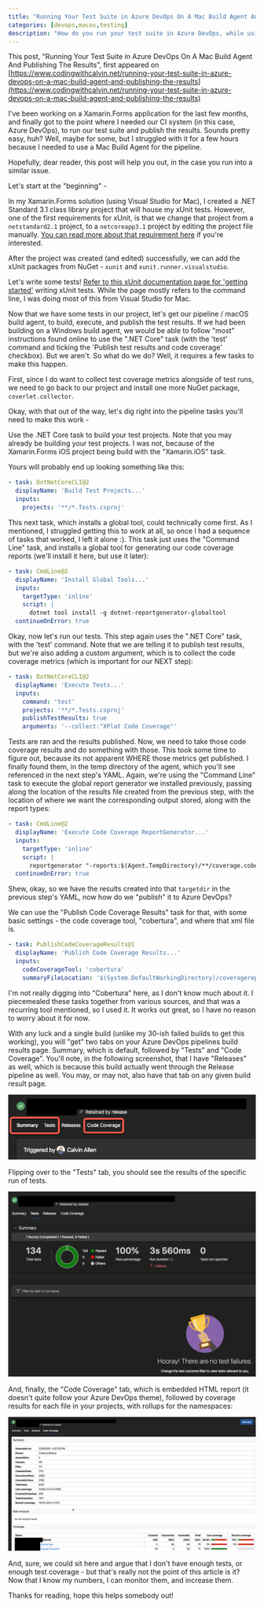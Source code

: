 ```yaml
---
title: "Running Your Test Suite in Azure DevOps On A Mac Build Agent And Publishing The Results"
categories: [devops,macos,testing]
description: "How do you run your test suite in Azure DevOps, while using a Mac build agent, and then publish the results?  Read on to find out!"
---
```


This post, "Running Your Test Suite in Azure DevOps On A Mac Build Agent And Publishing The Results", first appeared on [https://www.codingwithcalvin.net/running-your-test-suite-in-azure-devops-on-a-mac-build-agent-and-publishing-the-results](https://www.codingwithcalvin.net/running-your-test-suite-in-azure-devops-on-a-mac-build-agent-and-publishing-the-results)

I've been working on a Xamarin.Forms application for the last few months, and finally got to the point where I needed our CI system (in this case, Azure DevOps), to run our test suite and publish the results.  Sounds pretty easy, huh?  Well, maybe for some, but I struggled with it for a few hours because I needed to use a Mac Build Agent for the pipeline.

Hopefully, dear reader, this post will help you out, in the case you run into a similar issue.

Let's start at the "beginning" - 

In my Xamarin.Forms solution (using Visual Studio for Mac), I created a .NET Standard 3.1 class library project that will house my xUnit tests.  However, one of the first requirements for xUnit, is that we change that project from a `netstandard2.1` project, to a `netcoreapp3.1` project by editing the project file manually. [You can read more about that requirement here](https://xunit.net/docs/getting-started/netcore/cmdline) if you're interested.

After the project was created (and edited) successfully, we can add the xUnit packages from NuGet - `xunit` and `xunit.runner.visualstudio`.

Let's write some tests!  [Refer to this xUnit documentation page for 'getting started'](https://xunit.net/docs/getting-started/netcore/cmdline) writing xUnit tests.  While the page mostly refers to the command line, I was doing most of this from Visual Studio for Mac.

Now that we have some tests in our project, let's get our pipeline / macOS build agent, to build, execute, and publish the test results.  If we had been building on a Windows build agent, we would be able to follow "most" instructions found online to use the ".NET Core" task (with the 'test' command and ticking the 'Publish test results and code coverage' checkbox).  But we aren't.  So what do we do?  Well, it requires a few tasks to make this happen.

First, since I do want to collect test coverage metrics alongside of test runs, we need to go back to our project and install one more NuGet package, `coverlet.collector`.

Okay, with that out of the way, let's dig right into the pipeline tasks you'll need to make this work -

Use the .NET Core task to build your test projects.  Note that you may already be building your test projects.  I was not, because of the Xamarin.Forms iOS project being build with the "Xamarin.iOS" task.

Yours will probably end up looking something like this:

```yaml
- task: DotNetCoreCLI@2
  displayName: 'Build Test Projects...'
  inputs:
    projects: '**/*.Tests.csproj'
```

This next task, which installs a global tool, could technically come first.  As I mentioned, I struggled getting this to work at all, so once I had a sequence of tasks that worked, I left it alone :).  This task just uses the "Command Line" task, and installs a global tool for generating our code coverage reports (we'll install it here, but use it later):

```yaml
- task: CmdLine@2
  displayName: 'Install Global Tools...'
  inputs:
    targetType: 'inline'
    script: |
      dotnet tool install -g dotnet-reportgenerator-globaltool
  continueOnError: true
```

Okay, now let's run our tests.  This step again uses the ".NET Core" task, with the 'test' command.  Note that we are telling it to publish test results, but we're also adding a custom argument, which is to collect the code coverage metrics (which is important for our NEXT step):

```yaml
- task: DotNetCoreCLI@2
  displayName: 'Execute Tests...'
  inputs:
    command: 'test'
    projects: '**/*.Tests.csproj'
    publishTestResults: true
    arguments: '--collect:"XPlat Code Coverage"'
```

Tests are ran and the results published.  Now, we need to take those code coverage results and do something with those.  This took some time to figure out, because its not apparent WHERE those metrics get published.  I finally found them, in the temp directory of the agent, which you'll see referenced in the next step's YAML.  Again, we're using the "Command Line" task to execute the global report generator we installed previously, passing along the location of the results file created from the previous step, with the location of where we want the corresponding output stored, along with the report types:

```yaml
- task: CmdLine@2
  displayName: 'Execute Code Coverage ReportGenerator...'
  inputs:
    targetType: 'inline'
    script: |
      reportgenerator "-reports:$(Agent.TempDirectory)/**/coverage.cobertura.xml" "-targetdir:$(System.DefaultWorkingDirectory)/coveragereport" "-reporttypes:HtmlInline_AzurePipelines_Dark;Cobertura;Badges"
  continueOnError: true
```

Shew, okay, so we have the results created into that `targetdir` in the previous step's YAML, now how do we "publish" it to Azure DevOps?

We can use the "Publish Code Coverage Results" task for that, with some basic settings - the code coverage tool, "cobertura", and where that xml file is.  

```yaml
- task: PublishCodeCoverageResults@1
  displayName: 'Publish Code Coverage Results...'
  inputs:
    codeCoverageTool: 'cobertura'
    summaryFileLocation: '$(System.DefaultWorkingDirectory)/coveragereport/Cobertura.xml'
```

I'm not really digging into "Cobertura" here, as I don't know much about it. I piecemealed these tasks together from various sources, and that was a recurring tool mentioned, so I used it.  It works out great, so I have no reason to worry about it for now.

With any luck and a single build (unlike my 30-ish failed builds to get this working), you will "get" two tabs on your Azure DevOps pipelines build results page.  Summary, which is default, followed by "Tests" and "Code Coverage".  You'll note, in the following screenshot, that I have "Releases" as well, which is because this build actually went through the Release pipeline as well.  You may, or may not, also have that tab on any given build result page.

![Build Results Page and Tabs](./build-results-tabs.png)

Flipping over to the "Tests" tab, you should see the results of the specific run of tests.

![Test Results](./test-results.png)

And, finally, the "Code Coverage" tab, which is embedded HTML report (it doesn't quite follow your Azure DevOps theme), followed by coverage results for each file in your projects, with rollups for the namespaces:

![Code Coverage Results](./code-coverage-results.png)

And, sure, we could sit here and argue that I don't have enough tests, or enough test coverage - but that's really not the point of this article is it?  Now that I know my numbers, I can monitor them, and increase them.

Thanks for reading, hope this helps somebody out!
